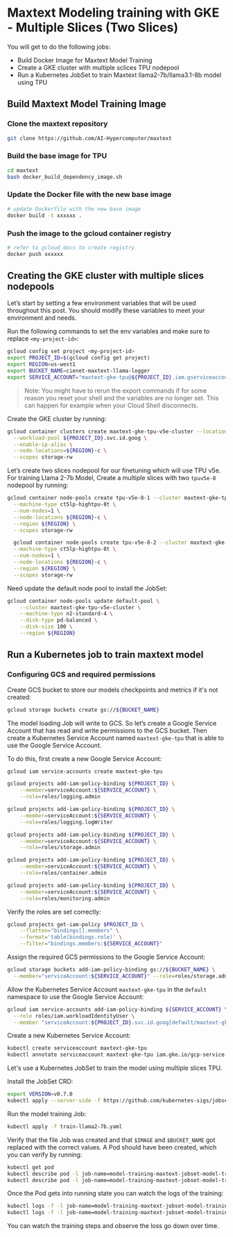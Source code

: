 # Maxtext Modeling training with GKE - Multiple Slices (Two Slices)

You will get to do the following jobs:

*   Build Docker Image for Maxtext Model Training
*   Create a GKE cluster with multiple sclices TPU nodepool
*   Run a Kubernetes JobSet to train Maxtext llama2-7b/llama3.1-8b model using TPU

## Build Maxtext Model Training Image

### Clone the maxtext repository

```bash
git clone https://github.com/AI-Hypercomputer/maxtext
```

### Build the base image for TPU

```bash
cd maxtext
bash docker_build_dependency_image.sh
```

### Update the Docker file with the new base image

```bash
# update Dockerfile with the new base image
docker build -t xxxxxx .
```

### Push the image to the gcloud container registry

```bash
# refer to gcloud docs to create registry
docker push xxxxxx
```


## Creating the GKE cluster with multiple slices nodepools
Let’s start by setting a few environment variables that will be used throughout this post. You should modify these variables to meet your environment and needs.

Run the following commands to set the env variables and make sure to replace `<my-project-id>`:

```bash
gcloud config set project <my-project-id>
export PROJECT_ID=$(gcloud config get project)
export REGION=us-west1
export BUCKET_NAME=cienet-maxtext-llama-logger
export SERVICE_ACCOUNT="maxtext-gke-tpu@${PROJECT_ID}.iam.gserviceaccount.com"
```

> Note: You might have to rerun the export commands if for some reason you reset your shell and the variables are no longer set. This can happen for example when your Cloud Shell disconnects.

Create the GKE cluster by running:
```bash
gcloud container clusters create maxtext-gke-tpu-v5e-cluster --location ${REGION} \
  --workload-pool ${PROJECT_ID}.svc.id.goog \
  --enable-ip-alias \
  --node-locations=${REGION}-c \
  --scopes storage-rw
```


Let’s create two slices nodepool for our finetuning which will use TPU v5e.
For training Llama 2-7b Model, Create a multiple slices with two `tpuv5e-8` nodepool by running:
```bash
gcloud container node-pools create tpu-v5e-8-1 --cluster maxtext-gke-tpu-v5e-cluster \
  --machine-type ct5lp-hightpu-8t \
  --num-nodes=1 \
  --node-locations ${REGION}-c \
  --region ${REGION} \
  --scopes storage-rw

  gcloud container node-pools create tpu-v5e-8-2 --cluster maxtext-gke-tpu-v5e-cluster \
  --machine-type ct5lp-hightpu-8t \
  --num-nodes=1 \
  --node-locations ${REGION}-c \
  --region ${REGION} \
  --scopes storage-rw
```

Need update the default node pool to install the JobSet:
```bash
gcloud container node-pools update default-pool \
    --cluster maxtext-gke-tpu-v5e-cluster \
    --machine-type n2-standard-4 \
    --disk-type pd-balanced \
    --disk-size 100 \
    --region ${REGION}
```


## Run a Kubernetes job to train maxtext model

### Configuring GCS and required permissions

Create GCS bucket to store our models checkpoints and metrics if it's not created:
```bash
gcloud storage buckets create gs://${BUCKET_NAME}
```

The model loading Job will write to GCS. So let’s create a Google Service Account that has read and write permissions to the GCS bucket. Then create a Kubernetes Service Account named `maxtext-gke-tpu` that is able to use the Google Service Account.

To do this, first create a new Google Service Account:
```bash
gcloud iam service-accounts create maxtext-gke-tpu

gcloud projects add-iam-policy-binding ${PROJECT_ID} \
    --member=serviceAccount:${SERVICE_ACCOUNT} \
    --role=roles/logging.admin

gcloud projects add-iam-policy-binding ${PROJECT_ID} \
    --member=serviceAccount:${SERVICE_ACCOUNT} \
    --role=roles/logging.logWriter

gcloud projects add-iam-policy-binding ${PROJECT_ID} \
    --member=serviceAccount:${SERVICE_ACCOUNT} \
    --role=roles/storage.admin

gcloud projects add-iam-policy-binding ${PROJECT_ID} \
    --member=serviceAccount:${SERVICE_ACCOUNT} \
    --role=roles/container.admin

gcloud projects add-iam-policy-binding ${PROJECT_ID} \
    --member=serviceAccount:${SERVICE_ACCOUNT} \
    --role=roles/monitoring.admin
```

Verify the roles are set correctly:
```bash
gcloud projects get-iam-policy $PROJECT_ID \
    --flatten="bindings[].members" \
    --format='table(bindings.role)' \
    --filter="bindings.members:${SERVICE_ACCOUNT}"
```

Assign the required GCS permissions to the Google Service Account:
```bash
gcloud storage buckets add-iam-policy-binding gs://${BUCKET_NAME} \
  --member="serviceAccount:${SERVICE_ACCOUNT}" --role=roles/storage.admin
```

Allow the Kubernetes Service Account `maxtext-gke-tpu` in the `default` namespace to use the Google Service Account:
```bash
gcloud iam service-accounts add-iam-policy-binding ${SERVICE_ACCOUNT} \
  --role roles/iam.workloadIdentityUser \
  --member "serviceAccount:${PROJECT_ID}.svc.id.goog[default/maxtext-gke-tpu]"
```

Create a new Kubernetes Service Account:
```bash
kubectl create serviceaccount maxtext-gke-tpu
kubectl annotate serviceaccount maxtext-gke-tpu iam.gke.io/gcp-service-account=maxtext-gke-tpu@${PROJECT_ID}.iam.gserviceaccount.com
```


Let's use a Kubernetes JobSet to train the model using multiple slices TPU.

Install the JobSet CRD:
```bash
export VERSION=v0.7.0
kubectl apply --server-side -f https://github.com/kubernetes-sigs/jobset/releases/download/$VERSION/manifests.yaml

```

Run the model training Job:
```bash
kubectl apply -f train-llama2-7b.yaml
```

Verify that the file Job was created and that `$IMAGE` and `$BUCKET_NAME` got replaced with the correct values. A Pod should have been created, which you can verify by running:
```bash
kubectl get pod
kubectl describe pod -l job-name=model-training-maxtext-jobset-model-training-maxtext-0
kubectl describe pod -l job-name=model-training-maxtext-jobset-model-training-maxtext-1
```

Once the Pod gets into running state you can watch the logs of the training:
```bash
kubectl logs -f -l job-name=model-training-maxtext-jobset-model-training-maxtext-0
kubectl logs -f -l job-name=model-training-maxtext-jobset-model-training-maxtext-1
```

You can watch the training steps and observe the loss go down over time.